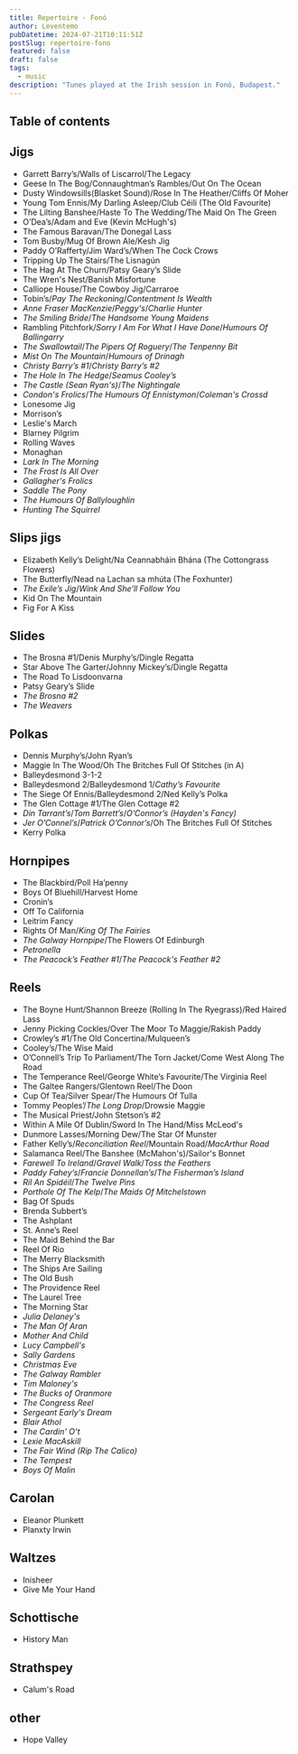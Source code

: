 ```yaml
---
title: Repertoire - Fonó
author: Leventemo
pubDatetime: 2024-07-21T10:11:51Z
postSlug: repertoire-fono
featured: false
draft: false
tags:
  - music
description: "Tunes played at the Irish session in Fonó, Budapest."
---
```


## Table of contents

## Jigs

- Garrett Barry’s/Walls of Liscarrol/The Legacy
- Geese In The Bog/Connaughtman’s Rambles/Out On The Ocean
- Dusty Windowsills(Blasket Sound)/Rose In The Heather/Cliffs Of Moher
- Young Tom Ennis/My Darling Asleep/Club Céili (The Old Favourite)
- The Lilting Banshee/Haste To The Wedding/The Maid On The Green
- O’Dea’s/Adam and Eve (Kevin McHugh's)
- The Famous Baravan/The Donegal Lass
- Tom Busby/Mug Of Brown Ale/Kesh Jig
- Paddy O’Rafferty/Jim Ward’s/When The Cock Crows
- Tripping Up The Stairs/The Lisnagún
- The Hag At The Churn/Patsy Geary’s Slide
- The Wren's Nest/Banish Misfortune
- Calliope House/The Cowboy Jig/Carraroe
- Tobin’s/_Pay The Reckoning_/_Contentment Is Wealth_
- _Anne Fraser MacKenzie_/_Peggy's_/_Charlie Hunter_
- _The Smiling Bride_/_The Handsome Young Maidens_
- Rambling Pitchfork/_Sorry I Am For What I Have Done_/_Humours Of Ballingarry_
- _The Swallowtail_/_The Pipers Of Roguery_/_The Tenpenny Bit_
- _Mist On The Mountain_/_Humours of Drinagh_
- _Christy Barry’s #1_/_Christy Barry’s #2_
- _The Hole In The Hedge_/_Seamus Cooley’s_
- _The Castle (Sean Ryan's)_/_The Nightingale_
- _Condon's Frolics_/_The Humours Of Ennistymon_/_Coleman's Crossd_
- Lonesome Jig
- Morrison’s
- Leslie's March
- Blarney Pilgrim
- Rolling Waves
- Monaghan
- _Lark In The Morning_
- _The Frost Is All Over_
- _Gallagher's Frolics_
- _Saddle The Pony_
- _The Humours Of Ballyloughlin_
- _Hunting The Squirrel_

## Slips jigs

- Elizabeth Kelly’s Delight/Na Ceannabháin Bhána (The Cottongrass Flowers)
- The Butterfly/Nead na Lachan sa mhúta (The Foxhunter)
- _The Exile’s Jig_/_Wink And She’ll Follow You_
- Kid On The Mountain
- Fig For A Kiss

## Slides

- The Brosna #1/Denis Murphy’s/Dingle Regatta
- Star Above The Garter/Johnny Mickey’s/Dingle Regatta
- The Road To Lisdoonvarna
- Patsy Geary’s Slide
- _The Brosna #2_
- _The Weavers_

## Polkas

- Dennis Murphy’s/John Ryan’s
- Maggie In The Wood/Oh The Britches Full Of Stitches (in A)
- Balleydesmond 3-1-2
- Balleydesmond 2/Balleydesmond 1/_Cathy’s Favourite_
- The Siege Of Ennis/Balleydesmond 2/Ned Kelly’s Polka
- The Glen Cottage #1/The Glen Cottage #2
- _Din Tarrant’s_/_Tom Barrett’s_/_O’Connor’s (Hayden's Fancy)_
- _Jer O’Connel’s_/_Patrick O’Connor’s_/Oh The Britches Full Of Stitches
- Kerry Polka

## Hornpipes

- The Blackbird/Poll Ha’penny
- Boys Of Bluehill/Harvest Home
- Cronin’s
- Off To California
- Leitrim Fancy
- Rights Of Man/_King Of The Fairies_
- _The Galway Hornpipe_/The Flowers Of Edinburgh
- _Petronella_
- _The Peacock’s Feather #1_/_The Peacock's Feather #2_

## Reels

- The Boyne Hunt/Shannon Breeze (Rolling In The Ryegrass)/Red Haired Lass
- Jenny Picking Cockles/Over The Moor To Maggie/Rakish Paddy
- Crowley’s #1/The Old Concertina/Mulqueen’s
- Cooley’s/The Wise Maid
- O’Connell’s Trip To Parliament/The Torn Jacket/Come West Along The Road
- The Temperance Reel/George White’s Favourite/The Virginia Reel
- The Galtee Rangers/Glentown Reel/The Doon
- Cup Of Tea/Silver Spear/The Humours Of Tulla
- Tommy Peoples’/_The Long Drop_/Drowsie Maggie
- The Musical Priest/John Stetson’s #2
- Within A Mile Of Dublin/Sword In The Hand/Miss McLeod's
- Dunmore Lasses/Morning Dew/The Star Of Munster
- Father Kelly’s/_Reconciliation Reel_/Mountain Road/_MacArthur Road_
- Salamanca Reel/The Banshee (McMahon's)/Sailor's Bonnet
- _Farewell To Ireland_/_Gravel Walk_/_Toss the Feathers_
- _Paddy Fahey’s_/_Francie Donnellan’s_/_The Fisherman’s Island_
- _Ríl An Spidéil_/_The Twelve Pins_
- _Porthole Of The Kelp_/_The Maids Of Mitchelstown_
- Bag Of Spuds
- Brenda Subbert’s
- The Ashplant
- St. Anne’s Reel
- The Maid Behind the Bar
- Reel Of Rio
- The Merry Blacksmith
- The Ships Are Sailing
- The Old Bush
- The Providence Reel
- The Laurel Tree
- The Morning Star
- _Julia Delaney's_
- _The Man Of Aran_
- _Mother And Child_
- _Lucy Campbell's_
- _Sally Gardens_
- _Christmas Eve_
- _The Galway Rambler_
- _Tim Maloney's_
- _The Bucks of Oranmore_
- _The Congress Reel_
- _Sergeant Early's Dream_
- _Blair Athol_
- _The Cardin' O't_
- _Lexie MacAskill_
- _The Fair Wind (Rip The Calico)_
- _The Tempest_
- _Boys Of Malin_

## Carolan

- Eleanor Plunkett
- Planxty Irwin

## Waltzes

- Inisheer
- Give Me Your Hand

## Schottische

- History Man

## Strathspey

- Calum's Road

## other

- Hope Valley
